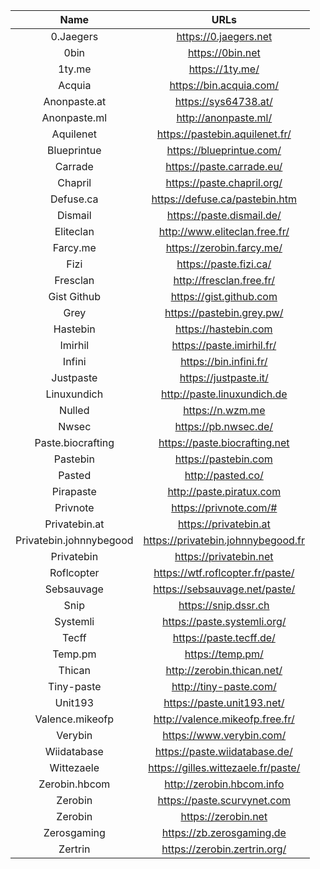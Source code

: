 | Name | URLs | 
|:---:|:---:|
| 0.Jaegers | https://0.jaegers.net |
| 0bin | https://0bin.net |  
| 1ty.me | https://1ty.me/ |
| Acquia | https://bin.acquia.com/ |  
| Anonpaste.at | https://sys64738.at/ |  
| Anonpaste.ml | http://anonpaste.ml/ |  
| Aquilenet | https://pastebin.aquilenet.fr/ |  
| Blueprintue | https://blueprintue.com/ |  
| Carrade | https://paste.carrade.eu/ |  
| Chapril | https://paste.chapril.org/ |  
| Defuse.ca | https://defuse.ca/pastebin.htm | Encryped pastebin  
| Dismail | https://paste.dismail.de/ |  
| Eliteclan | http://www.eliteclan.free.fr/ |  
| Farcy.me | https://zerobin.farcy.me/ |  
| Fizi | https://paste.fizi.ca/ |  
| Fresclan | http://fresclan.free.fr/ |  
| Gist Github | https://gist.github.com |  
| Grey | https://pastebin.grey.pw/ |  
| Hastebin | https://hastebin.com |  
| Imirhil | https://paste.imirhil.fr/ |  
| Infini | https://bin.infini.fr/ |  
| Justpaste | https://justpaste.it/ |  
| Linuxundich | http://paste.linuxundich.de |  
| Nulled | https://n.wzm.me |  
| Nwsec | https://pb.nwsec.de/ |  
| Paste.biocrafting | https://paste.biocrafting.net |  
| Pastebin | https://pastebin.com |  
| Pasted | http://pasted.co/ |  
| Pirapaste | http://paste.piratux.com |  
| Privnote | https://privnote.com/# |
| Privatebin.at | https://privatebin.at |  
| Privatebin.johnnybegood | https://privatebin.johnnybegood.fr |  
| Privatebin | https://privatebin.net |
| Roflcopter | https://wtf.roflcopter.fr/paste/ |  
| Sebsauvage | https://sebsauvage.net/paste/ |  
| Snip | https://snip.dssr.ch |  
| Systemli | https://paste.systemli.org/ |  
| Tecff | https://paste.tecff.de/ |  
| Temp.pm | https://temp.pm/ |
| Thican | http://zerobin.thican.net/ |  
| Tiny-paste | http://tiny-paste.com/ |  
| Unit193 | https://paste.unit193.net/ |  
| Valence.mikeofp | http://valence.mikeofp.free.fr/ |  
| Verybin | https://www.verybin.com/ |  
| Wiidatabase | https://paste.wiidatabase.de/ |  
| Wittezaele | https://gilles.wittezaele.fr/paste/ |  
| Zerobin.hbcom | http://zerobin.hbcom.info | 
| Zerobin | https://paste.scurvynet.com |  
| Zerobin | https://zerobin.net |  
| Zerosgaming | https://zb.zerosgaming.de |  
| Zertrin | https://zerobin.zertrin.org/ |
